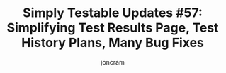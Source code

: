 ---
title: "Simply Testable Updates #57: Simplifying Test Results Page, Test History Plans, Many Bug Fixes"
author: joncram
newsletter:
    issue_number: 57th
    url: https://us5.campaign-archive2.com/?u=ac75e33d993d2b502e333ddd0&amp;id=161be5d8c5
    closing_sentence: Expect the next newsletter a week from now on September 25.
    highlights:
        - Test results page is being simplified to be later improved
        - Test history plans underway
        - Many bugs fixed
---